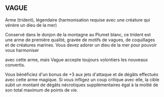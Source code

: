 ## VAGUE

Arme (trident), légendaire (harmonisation requise avec une
créature qui vénère un dieu de la mer)

Conservé dans le donjon de la montagne au Plumet blanc, ce
trident est une arme de première qualité, gravée de motifs de
vagues, de coquillages et de créatures marines. Vous devez
adorer un dieu de la mer pour pouvoir vous harmoniser

avec cette arme, mais Vague accepte toujours volontiers les
nouveaux convertis.

Vous bénéficiez d'un bonus de +3 aux jets d'attaque et de
dégâts effectués avec cette arme magique. Si vous infligez un
coup critique avec elle, la cible subit un montant de dégâts
nécrotiques supplémentaires égal à la moitié de son total
maximum de points de vie.
